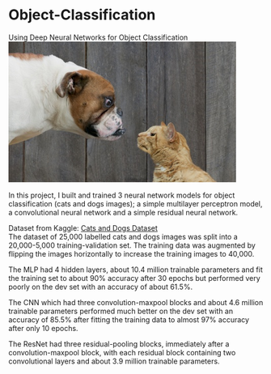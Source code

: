 # Object-Classification
Using Deep Neural Networks for Object Classification <br>
![Cat and Dog Image](https://github.com/davidakhihiero/Object-Classification/blob/main/images/Cat%20and%20Dog.jpg?raw=true)

In this project, I built and trained 3 neural network models for object classification (cats and dogs images); a simple multilayer perceptron
model, a convolutional neural network and a simple residual neural network.

Dataset from Kaggle: <a href="https://www.kaggle.com/competitions/dogs-vs-cats/data" target="_blank">Cats and Dogs Dataset</a> <br>
The dataset of 25,000 labelled cats and dogs images was split into a 20,000-5,000 training-validation set. The training data was augmented by flipping
the images horizontally to increase the training images to 40,000.

The MLP had 4 hidden layers, about 10.4 million trainable parameters and fit the training set to about 90% accuracy after 30 epochs but performed 
very poorly on the dev set with an accuracy of about 61.5%. 

The CNN which had three convolution-maxpool blocks and about 4.6 million trainable parameters performed much better on the dev set with an accuracy of
85.5% after fitting the training data to almost 97% accuracy after only 10 epochs.

The ResNet had three residual-pooling blocks, immediately after a convolution-maxpool block, with each residual block containing two convolutional 
layers and about 3.9 million trainable parameters.
